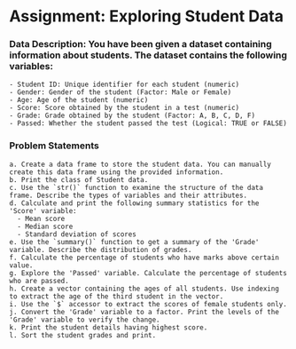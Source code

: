 # Assignment: Exploring Student Data

### Data Description: You have been given a dataset containing information about students. The dataset contains the following variables:
    - Student ID: Unique identifier for each student (numeric)
    - Gender: Gender of the student (Factor: Male or Female)
    - Age: Age of the student (numeric)
    - Score: Score obtained by the student in a test (numeric)
    - Grade: Grade obtained by the student (Factor: A, B, C, D, F)
    - Passed: Whether the student passed the test (Logical: TRUE or FALSE)

### Problem Statements 
    a. Create a data frame to store the student data. You can manually create this data frame using the provided information.  
    b. Print the class of Student data.  
    c. Use the `str()` function to examine the structure of the data frame. Describe the types of variables and their attributes.  
    d. Calculate and print the following summary statistics for the 'Score' variable:  
      - Mean score  
      - Median score  
      - Standard deviation of scores  
    e. Use the `summary()` function to get a summary of the 'Grade' variable. Describe the distribution of grades.  
    f. Calculate the percentage of students who have marks above certain value.   
    g. Explore the 'Passed' variable. Calculate the percentage of students who are passed.  
    h. Create a vector containing the ages of all students. Use indexing to extract the age of the third student in the vector.  
    i. Use the `$` accessor to extract the scores of female students only.  
    j. Convert the 'Grade' variable to a factor. Print the levels of the 'Grade' variable to verify the change.  
    k. Print the student details having highest score.   
    l. Sort the student grades and print.
